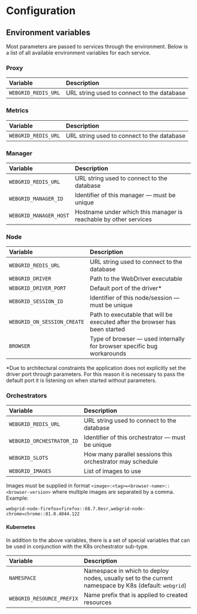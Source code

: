# Configuration

## Environment variables
Most parameters are passed to services through the environment. Below is a list of all available environment variables for each service.

### Proxy

| Variable | Description |
|:--|:--|
| `WEBGRID_REDIS_URL` | URL string used to connect to the database |

### Metrics

| Variable | Description |
|:--|:--|
| `WEBGRID_REDIS_URL` | URL string used to connect to the database |

### Manager

| Variable | Description |
|:--|:--|
| `WEBGRID_REDIS_URL` | URL string used to connect to the database |
| `WEBGRID_MANAGER_ID` | Identifier of this manager — must be unique |
| `WEBGRID_MANAGER_HOST` | Hostname under which this manager is reachable by other services |

### Node

| Variable | Description |
|:--|:--|
| `WEBGRID_REDIS_URL` | URL string used to connect to the database |
| `WEBGRID_DRIVER` | Path to the WebDriver executable |
| `WEBGRID_DRIVER_PORT` | Default port of the driver* |
| `WEBGRID_SESSION_ID` | Identifier of this node/session — must be unique |
| `WEBGRID_ON_SESSION_CREATE` | Path to executable that will be executed after the browser has been started |
| `BROWSER` | Type of browser — used internally for browser specific bug workarounds |

*Due to architectural constraints the application does not explicitly set the driver port through parameters. For this reason it is necessary to pass the default port it is listening on when started without parameters.


### Orchestrators

| Variable | Description |
|:--|:--|
| `WEBGRID_REDIS_URL` | URL string used to connect to the database |
| `WEBGRID_ORCHESTRATOR_ID` | Identifier of this orchestrator — must be unique |
| `WEBGRID_SLOTS` | How many parallel sessions this orchestrator may schedule |
| `WEBGRID_IMAGES` | List of images to use |

Images must be supplied in format `<image>:<tag>=<browser-name>::<browser-version>` where multiple images are separated by a comma. Example:

```
webgrid-node-firefox=firefox::68.7.0esr,webgrid-node-chrome=chrome::81.0.4044.122
```

#### Kubernetes
In addition to the above variables, there is a set of special variables that can be used in conjunction with the K8s orchestrator sub-type.

| Variable | Description |
|:--|:--|
| `NAMESPACE` | Namespace in which to deploy nodes, usually set to the current namespace by K8s (default: `webgrid`) |
| `WEBGRID_RESOURCE_PREFIX` | Name prefix that is applied to created resources |